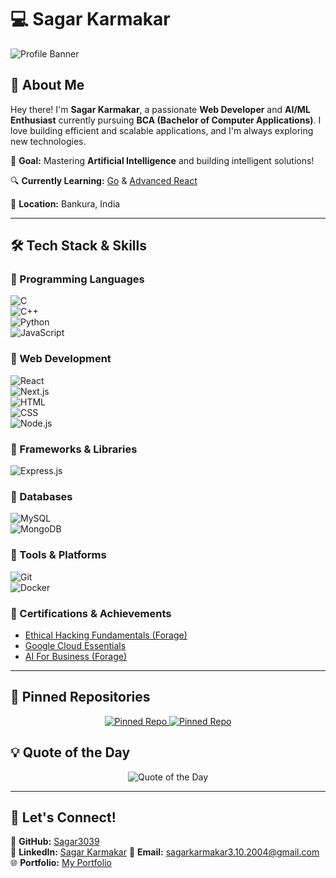 # 💻 **Sagar Karmakar**  

![Profile Banner](https://github.com/sagarkarmakar3/sagarkarmakar3/blob/main/banner.png)  

## 🚀 **About Me**  
Hey there! I'm **Sagar Karmakar**, a passionate **Web Developer** and **AI/ML Enthusiast** currently pursuing **BCA (Bachelor of Computer Applications)**. I love building efficient and scalable applications, and I'm always exploring new technologies.  

🎯 **Goal:** Mastering **Artificial Intelligence** and building intelligent solutions!  

🔍 **Currently Learning:** [Go](https://img.shields.io/badge/-Go-blue?style=flat&logo=Go&logoColor=white) & [Advanced React](https://img.shields.io/badge/-React-blue?style=flat&logo=React&logoColor=white) 

📍 **Location:** Bankura, India  

---

## 🛠 **Tech Stack & Skills**  

### 🔹 Programming Languages  
![C](https://img.shields.io/badge/-C-blue?style=flat&logo=c&logoColor=white)  
![C++](https://img.shields.io/badge/-C++-blue?style=flat&logo=c%2B%2B&logoColor=white)  
![Python](https://img.shields.io/badge/-Python-blue?style=flat&logo=python&logoColor=white)  
![JavaScript](https://img.shields.io/badge/-JavaScript-yellow?style=flat&logo=javascript&logoColor=black)  

### 🔹 Web Development  
![React](https://img.shields.io/badge/-React-61DAFB?style=flat&logo=react&logoColor=black)  
![Next.js](https://img.shields.io/badge/-Next.js-000000?style=flat&logo=next.js&logoColor=white)  
![HTML](https://img.shields.io/badge/-HTML-E34F26?style=flat&logo=html5&logoColor=white)  
![CSS](https://img.shields.io/badge/-CSS-1572B6?style=flat&logo=css3&logoColor=white)  
![Node.js](https://img.shields.io/badge/-Node.js-339933?style=flat&logo=node.js&logoColor=white)  

### 🔹 Frameworks & Libraries  
![Express.js](https://img.shields.io/badge/-Express.js-000000?style=flat&logo=express&logoColor=white)  

### 🔹 Databases  
![MySQL](https://img.shields.io/badge/-MySQL-4479A1?style=flat&logo=mysql&logoColor=white)  
![MongoDB](https://img.shields.io/badge/-MongoDB-47A248?style=flat&logo=mongodb&logoColor=white)  

### 🔹 Tools & Platforms  
![Git](https://img.shields.io/badge/-Git-F05032?style=flat&logo=git&logoColor=white)  
![Docker](https://img.shields.io/badge/-Docker-2496ED?style=flat&logo=docker&logoColor=white)  

### 🔹 Certifications & Achievements  
- [Ethical Hacking Fundamentals (Forage)](https://forage-uploads-prod.s3.amazonaws.com/completion-certificates/MBA4MnZTNFEoJZGnk/NPdeQ43o8P9HJmJzg_MBA4MnZTNFEoJZGnk_TGRwvzuTYCdSwHxFZ_1741431010362_completion_certificate.pdf)  
- [Google Cloud Essentials](https://forage-uploads-prod.s3.amazonaws.com/completion-certificates/T6kdcdKSTfg2aotxT/XvvYRvb2YpfkyA52H_T6kdcdKSTfg2aotxT_TGRwvzuTYCdSwHxFZ_1741602149229_completion_certificate.pdf)  
- [AI For Business (Forage)](https://forage-uploads-prod.s3.amazonaws.com/completion-certificates/prBZoAihniNijyD6d/oX6f9BbCL9kJDJzfg_prBZoAihniNijyD6d_TGRwvzuTYCdSwHxFZ_1741433170812_completion_certificate.pdf)  


---

## 📌 **Pinned Repositories**  
<p align="center">  
  <a href="https://github.com/Sagar3039/New_portfolio">  
    <img src="https://github-readme-stats.vercel.app/api/pin/?username=Sagar3039&repo=New_portfolio&theme=tokyonight" alt="Pinned Repo" />  
  </a>  
  <a href="https://github.com/Sagar3039/updated-memeSahare">  
    <img src="https://github-readme-stats.vercel.app/api/pin/?username=Sagar3039&repo=updated-memeSahare&theme=tokyonight" alt="Pinned Repo" />  
  </a>  
</p>  


## 💡 **Quote of the Day**  
<p align="center">  
  <img src="https://quotes-github-readme.vercel.app/api?type=horizontal&theme=tokyonight" alt="Quote of the Day" />  
</p>  

---

## 📧 **Let's Connect!**  

🔗 **GitHub:** [Sagar3039](https://github.com/Sagar3039)  
🔗 **LinkedIn:** [Sagar Karmakar](https://www.linkedin.com/in/sagar-karmakar-46791b285/)
📩 **Email:** [sagarkarmakar3.10.2004@gmail.com](mailto:sagarkarmakar3.10.2004@gmail.com)  
🌐 **Portfolio:**  [My Portfolio](https://sagarportfolio2004.netlify.app/)
